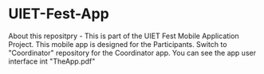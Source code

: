 # UIET-Fest-App
About this repositpry - This is part of the UIET Fest Mobile Application Project. This mobile app is designed for the Participants. Switch to "Coordinator" repository for the Coordinator app.
You can see the app user interface int "TheApp.pdf"
